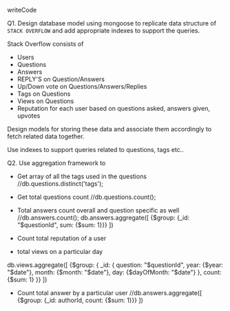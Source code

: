 writeCode

Q1. Design database model using mongoose to replicate data structure of `STACK OVERFLOW` and add appropriate indexes to support the queries.

Stack Overflow consists of

- Users
- Questions
- Answers
- REPLY'S on Question/Answers
- Up/Down vote on Questions/Answers/Replies
- Tags on Questions
- Views on Questions
- Reputation for each user based on questions asked, answers given, upvotes

Design models for storing these data and associate them accordingly to fetch related data together.

Use indexes to support queries related to questions, tags etc..

Q2. Use aggregation framework to

- Get array of all the tags used in the questions
    //db.questions.distinct('tags');
- Get total questions count
    //db.questions.count();
- Total answers count overall and question specific as well
    //db.answers.count();
    db.answers.aggregate([
        {$group: {_id: "$questionId", sum: {$sum: 1}}}
    ])
- Count total reputation of a user

- total views on a particular day

 db.views.aggregate([
     {$group: {
         _id: {
             question: "$questionId",
             year: {$year: "$date"},
            month: {$month: "$date"},
            day: {$dayOfMonth: "$date"}
         },
         count: {$sum: 1}
     }}
 ])
    
- Count total answer by a particular user
    //db.answers.aggregate([
        {$group: {_id: authorId, count: {$sum: 1}}}
    ])